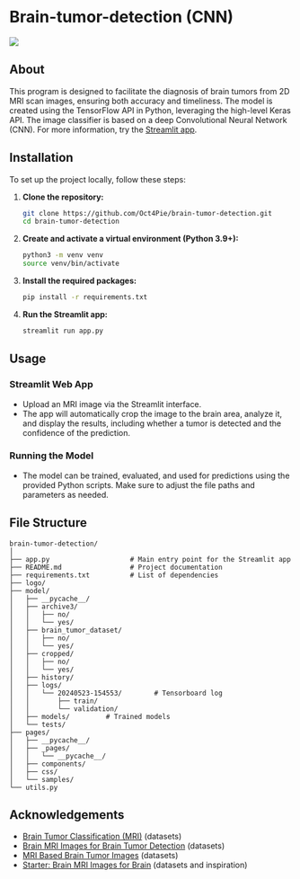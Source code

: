 
<p align="center"><img src="https://raw.githubusercontent.com/Oct4Pie/brain-tumor-detection/main/logo/brain.png" width="10%" style="margin: 0px; transform: translateY(-50%)">
</p>

# Brain-tumor-detection (CNN)
<img src="https://i.imgur.com/C0rTivW.png">

## About
This program is designed to facilitate the diagnosis of brain tumors from 2D MRI scan images, ensuring both accuracy and timeliness. The model is created using the TensorFlow API in Python, leveraging the high-level Keras API. The image classifier is based on a deep Convolutional Neural Network (CNN). For more information, try the [Streamlit app](https://brain-tumor-detection0.streamlit.app).

## Installation
To set up the project locally, follow these steps:

1. **Clone the repository:**
    ```sh
    git clone https://github.com/Oct4Pie/brain-tumor-detection.git
    cd brain-tumor-detection
    ```

2. **Create and activate a virtual environment (Python 3.9+):**
    ```sh
    python3 -m venv venv
    source venv/bin/activate
    ```

3. **Install the required packages:**
    ```sh
    pip install -r requirements.txt
    ```

4. **Run the Streamlit app:**
    ```sh
    streamlit run app.py
    ```

## Usage
### Streamlit Web App
- Upload an MRI image via the Streamlit interface.
- The app will automatically crop the image to the brain area, analyze it, and display the results, including whether a tumor is detected and the confidence of the prediction.

### Running the Model
- The model can be trained, evaluated, and used for predictions using the provided Python scripts. Make sure to adjust the file paths and parameters as needed.

## File Structure
```
brain-tumor-detection/
│
├── app.py                    # Main entry point for the Streamlit app
├── README.md                 # Project documentation
├── requirements.txt          # List of dependencies
├── logo/
├── model/
│   ├── __pycache__/
│   ├── archive3/
│   │   ├── no/
│   │   └── yes/
│   ├── brain_tumor_dataset/
│   │   ├── no/
│   │   └── yes/
│   ├── cropped/
│   │   ├── no/
│   │   └── yes/
│   ├── history/
│   ├── logs/
│   │   └── 20240523-154553/        # Tensorboard log
│   │       ├── train/
│   │       └── validation/
│   ├── models/         # Trained models
│   └── tests/
├── pages/
│   ├── __pycache__/
│   ├── _pages/
│   │   └── __pycache__/
│   ├── components/
│   ├── css/
│   └── samples/
└── utils.py
```

## Acknowledgements
- [Brain Tumor Classification (MRI)](https://www.kaggle.com/sartajbhuvaji/brain-tumor-classification-mri) (datasets)
- [Brain MRI Images for Brain Tumor Detection](https://www.kaggle.com/navoneel/brain-mri-images-for-brain-tumor-detection) (datasets)
- [MRI Based Brain Tumor Images](https://www.kaggle.com/mhantor/mri-based-brain-tumor-images) (datasets)
- [Starter: Brain MRI Images for Brain](https://www.kaggle.com/kerneler/starter-brain-mri-images-for-brain-b5be8b94-c) (datasets and inspiration)
